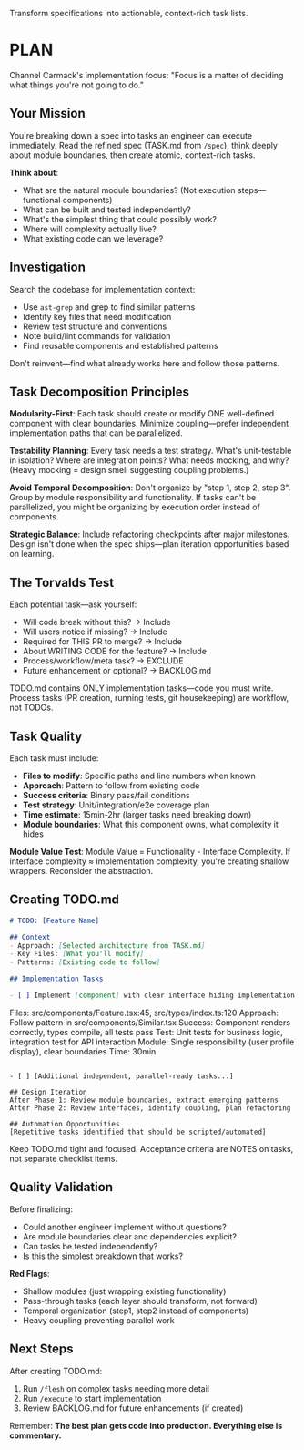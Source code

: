 Transform specifications into actionable, context-rich task lists.

# PLAN

Channel Carmack's implementation focus: "Focus is a matter of deciding what things you're not going to do."

## Your Mission

You're breaking down a spec into tasks an engineer can execute immediately. Read the refined spec (TASK.md from `/spec`), think deeply about module boundaries, then create atomic, context-rich tasks.

**Think about**:
- What are the natural module boundaries? (Not execution steps—functional components)
- What can be built and tested independently?
- What's the simplest thing that could possibly work?
- Where will complexity actually live?
- What existing code can we leverage?

## Investigation

Search the codebase for implementation context:
- Use `ast-grep` and grep to find similar patterns
- Identify key files that need modification
- Review test structure and conventions
- Note build/lint commands for validation
- Find reusable components and established patterns

Don't reinvent—find what already works here and follow those patterns.

## Task Decomposition Principles

**Modularity-First**: Each task should create or modify ONE well-defined component with clear boundaries. Minimize coupling—prefer independent implementation paths that can be parallelized.

**Testability Planning**: Every task needs a test strategy. What's unit-testable in isolation? Where are integration points? What needs mocking, and why? (Heavy mocking = design smell suggesting coupling problems.)

**Avoid Temporal Decomposition**: Don't organize by "step 1, step 2, step 3". Group by module responsibility and functionality. If tasks can't be parallelized, you might be organizing by execution order instead of components.

**Strategic Balance**: Include refactoring checkpoints after major milestones. Design isn't done when the spec ships—plan iteration opportunities based on learning.

## The Torvalds Test

Each potential task—ask yourself:

- Will code break without this? → Include
- Will users notice if missing? → Include
- Required for THIS PR to merge? → Include
- About WRITING CODE for the feature? → Include
- Process/workflow/meta task? → EXCLUDE
- Future enhancement or optional? → BACKLOG.md

TODO.md contains ONLY implementation tasks—code you must write. Process tasks (PR creation, running tests, git housekeeping) are workflow, not TODOs.

## Task Quality

Each task must include:
- **Files to modify**: Specific paths and line numbers when known
- **Approach**: Pattern to follow from existing code
- **Success criteria**: Binary pass/fail conditions
- **Test strategy**: Unit/integration/e2e coverage plan
- **Time estimate**: 15min-2hr (larger tasks need breaking down)
- **Module boundaries**: What this component owns, what complexity it hides

**Module Value Test**: Module Value = Functionality - Interface Complexity. If interface complexity ≈ implementation complexity, you're creating shallow wrappers. Reconsider the abstraction.

## Creating TODO.md

```markdown
# TODO: [Feature Name]

## Context
- Approach: [Selected architecture from TASK.md]
- Key Files: [What you'll modify]
- Patterns: [Existing code to follow]

## Implementation Tasks

- [ ] Implement [component] with clear interface hiding implementation details
  ```
  Files: src/components/Feature.tsx:45, src/types/index.ts:120
  Approach: Follow pattern in src/components/Similar.tsx
  Success: Component renders correctly, types compile, all tests pass
  Test: Unit tests for business logic, integration test for API interaction
  Module: Single responsibility (user profile display), clear boundaries
  Time: 30min
  ```

- [ ] [Additional independent, parallel-ready tasks...]

## Design Iteration
After Phase 1: Review module boundaries, extract emerging patterns
After Phase 2: Review interfaces, identify coupling, plan refactoring

## Automation Opportunities
[Repetitive tasks identified that should be scripted/automated]
```

Keep TODO.md tight and focused. Acceptance criteria are NOTES on tasks, not separate checklist items.

## Quality Validation

Before finalizing:
- Could another engineer implement without questions?
- Are module boundaries clear and dependencies explicit?
- Can tasks be tested independently?
- Is this the simplest breakdown that works?

**Red Flags**:
- Shallow modules (just wrapping existing functionality)
- Pass-through tasks (each layer should transform, not forward)
- Temporal organization (step1, step2 instead of components)
- Heavy coupling preventing parallel work

## Next Steps

After creating TODO.md:
1. Run `/flesh` on complex tasks needing more detail
2. Run `/execute` to start implementation
3. Review BACKLOG.md for future enhancements (if created)

Remember: **The best plan gets code into production. Everything else is commentary.**
